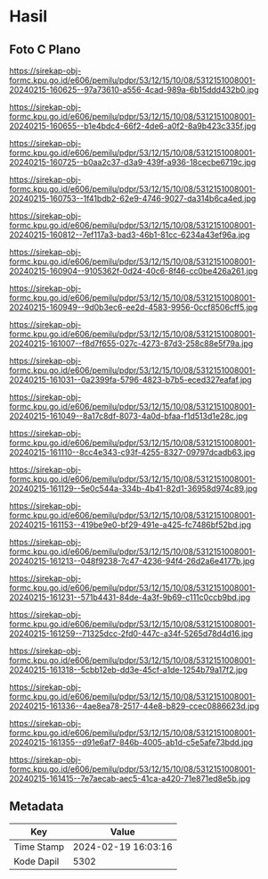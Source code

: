 # Hasil

## Foto C Plano

https://sirekap-obj-formc.kpu.go.id/e606/pemilu/pdpr/53/12/15/10/08/5312151008001-20240215-160625--97a73610-a556-4cad-989a-6b15ddd432b0.jpg

https://sirekap-obj-formc.kpu.go.id/e606/pemilu/pdpr/53/12/15/10/08/5312151008001-20240215-160655--b1e4bdc4-66f2-4de6-a0f2-8a9b423c335f.jpg

https://sirekap-obj-formc.kpu.go.id/e606/pemilu/pdpr/53/12/15/10/08/5312151008001-20240215-160725--b0aa2c37-d3a9-439f-a936-18cecbe6719c.jpg

https://sirekap-obj-formc.kpu.go.id/e606/pemilu/pdpr/53/12/15/10/08/5312151008001-20240215-160753--1f41bdb2-62e9-4746-9027-da314b6ca4ed.jpg

https://sirekap-obj-formc.kpu.go.id/e606/pemilu/pdpr/53/12/15/10/08/5312151008001-20240215-160812--7ef117a3-bad3-46b1-81cc-6234a43ef96a.jpg

https://sirekap-obj-formc.kpu.go.id/e606/pemilu/pdpr/53/12/15/10/08/5312151008001-20240215-160904--9105362f-0d24-40c6-8f46-cc0be426a261.jpg

https://sirekap-obj-formc.kpu.go.id/e606/pemilu/pdpr/53/12/15/10/08/5312151008001-20240215-160949--9d0b3ec6-ee2d-4583-9956-0ccf8506cff5.jpg

https://sirekap-obj-formc.kpu.go.id/e606/pemilu/pdpr/53/12/15/10/08/5312151008001-20240215-161007--f8d7f655-027c-4273-87d3-258c88e5f79a.jpg

https://sirekap-obj-formc.kpu.go.id/e606/pemilu/pdpr/53/12/15/10/08/5312151008001-20240215-161031--0a2399fa-5796-4823-b7b5-eced327eafaf.jpg

https://sirekap-obj-formc.kpu.go.id/e606/pemilu/pdpr/53/12/15/10/08/5312151008001-20240215-161049--8a17c8df-8073-4a0d-bfaa-f1d513d1e28c.jpg

https://sirekap-obj-formc.kpu.go.id/e606/pemilu/pdpr/53/12/15/10/08/5312151008001-20240215-161110--8cc4e343-c93f-4255-8327-09797dcadb63.jpg

https://sirekap-obj-formc.kpu.go.id/e606/pemilu/pdpr/53/12/15/10/08/5312151008001-20240215-161129--5e0c544a-334b-4b41-82d1-36958d974c89.jpg

https://sirekap-obj-formc.kpu.go.id/e606/pemilu/pdpr/53/12/15/10/08/5312151008001-20240215-161153--419be9e0-bf29-491e-a425-fc7486bf52bd.jpg

https://sirekap-obj-formc.kpu.go.id/e606/pemilu/pdpr/53/12/15/10/08/5312151008001-20240215-161213--048f9238-7c47-4236-94f4-26d2a6e4177b.jpg

https://sirekap-obj-formc.kpu.go.id/e606/pemilu/pdpr/53/12/15/10/08/5312151008001-20240215-161231--571b4431-84de-4a3f-9b69-c111c0ccb9bd.jpg

https://sirekap-obj-formc.kpu.go.id/e606/pemilu/pdpr/53/12/15/10/08/5312151008001-20240215-161259--71325dcc-2fd0-447c-a34f-5265d78d4d16.jpg

https://sirekap-obj-formc.kpu.go.id/e606/pemilu/pdpr/53/12/15/10/08/5312151008001-20240215-161318--5cbb12eb-dd3e-45cf-a1de-1254b79a17f2.jpg

https://sirekap-obj-formc.kpu.go.id/e606/pemilu/pdpr/53/12/15/10/08/5312151008001-20240215-161336--4ae8ea78-2517-44e8-b829-ccec0886623d.jpg

https://sirekap-obj-formc.kpu.go.id/e606/pemilu/pdpr/53/12/15/10/08/5312151008001-20240215-161355--d91e6af7-846b-4005-ab1d-c5e5afe73bdd.jpg

https://sirekap-obj-formc.kpu.go.id/e606/pemilu/pdpr/53/12/15/10/08/5312151008001-20240215-161415--7e7aecab-aec5-41ca-a420-71e871ed8e5b.jpg


## Metadata

| Key        | Value               |
| ---------- | ------------------- |
| Time Stamp | 2024-02-19 16:03:16 |
| Kode Dapil | 5302                |



